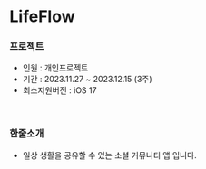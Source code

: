 # LifeFlow

### 프로젝트
 - 인원 : 개인프로젝트 <br>
 - 기간 : 2023.11.27 ~ 2023.12.15 (3주) <br>
 - 최소지원버전 : iOS 17 <br>
 
<br>

### 한줄소개
 - 일상 생활을 공유할 수 있는 소셜 커뮤니티 앱 입니다.
